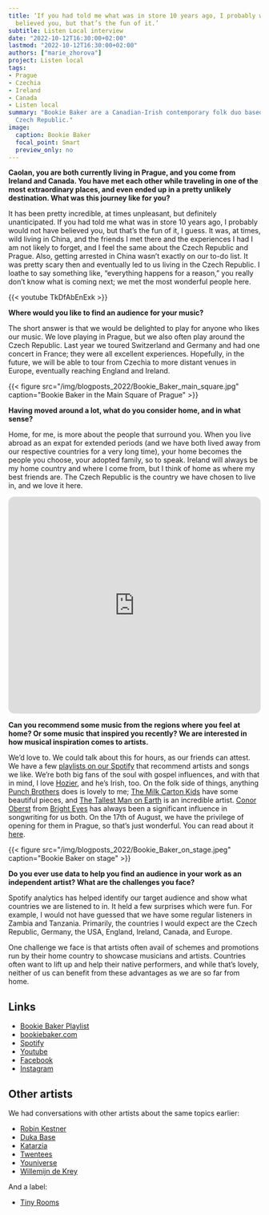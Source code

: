 ```yaml
---
title: ‘If you had told me what was in store 10 years ago, I probably would not have
  believed you, but that’s the fun of it.’
subtitle: Listen Local interview
date: "2022-10-12T16:30:00+02:00"
lastmod: "2022-10-12T16:30:00+02:00"
authors: ["marie_zhorova"]
project: Listen local
tags:
- Prague
- Czechia
- Ireland
- Canada
- Listen local
summary: "Bookie Baker are a Canadian-Irish contemporary folk duo based in Prague,
  Czech Republic."
image:
  caption: Bookie Baker
  focal_point: Smart
  preview_only: no
---
```

**Caolan, you are both currently living in Prague, and you come from Ireland and Canada. You have met each other while traveling in one of the most extraordinary places, and even ended up in a pretty unlikely destination. What was this journey like for you?**

It has been pretty incredible, at times unpleasant, but definitely unanticipated. If you had told me what was in store 10 years ago, I probably would not have believed you, but that’s the fun of it, I guess. It was, at times, wild living in China, and the friends I met there and the experiences I had I am not likely to forget, and I feel the same about the Czech Republic and Prague. Also, getting arrested in China wasn’t exactly on our to-do list. It was pretty scary then and eventually led to us living in the Czech Republic. I loathe to say something like, “everything happens for a reason,” you really don’t know what is coming next; we met the most wonderful people here.

{{< youtube TkDfAbEnExk >}}

**Where would you like to find an audience for your music?**

The short answer is that we would be delighted to play for anyone who likes our music. We love playing in Prague, but we also often play around the Czech Republic. Last year we toured Switzerland and Germany and had one concert in France; they were all excellent experiences. Hopefully, in the future, we will be able to tour from Czechia to more distant venues in Europe, eventually reaching England and Ireland. 

{{< figure src="/img/blogposts_2022/Bookie_Baker_main_square.jpg" caption="Bookie Baker in the Main Square of Prague" >}}


**Having moved around a lot, what do you consider home, and in what sense?**

Home, for me, is more about the people that surround you. When you live abroad as an expat for extended periods (and we have both lived away from our respective countries for a very long time), your home becomes the people you choose, your adopted family, so to speak. Ireland will always be my home country and where I come from, but I think of home as where my best friends are. The Czech Republic is the country we have chosen to live in, and we love it here.

<!--  This code is copy pasted from Spotify.  You can adjust the height to look better.  -->
<iframe style="border-radius:12px" src="https://open.spotify.com/embed/playlist/7e16W7CEUoFS5u6G8lTGFM?utm_source=generator" width="100%" height="433" frameBorder="0" allowfullscreen="" allow="autoplay; clipboard-write; encrypted-media; fullscreen; picture-in-picture" loading="lazy"></iframe>

**Can you recommend some music from the regions where you feel at home? Or some music that inspired you recently? We are interested in how musical inspiration comes to artists.**

We’d love to. We could talk about this for hours, as our friends can attest. We have a few [playlists on our Spotify](https://open.spotify.com/playlist/7Mu4HNYsGVFW7JzFItpdtL?si=78289b78ec964890) that recommend artists and songs we like. We’re both big fans of the soul with gospel influences, and with that in mind, I love [Hozier](https://hozier.com/), and he’s Irish, too. On the folk side of things, anything [Punch Brothers](https://www.punchbrothers.com/) does is lovely to me; [The Milk Carton Kids](https://www.themilkcartonkids.com/) have some beautiful pieces, and [The Tallest Man on Earth](https://www.thetallestmanonearth.com/) is an incredible artist. [Conor Oberst](http://www.conoroberst.com/) from [Bright Eyes](https://www.thisisbrighteyes.com/) has always been a significant influence in songwriting for us both. On the 17th of August, we have the privilege of opening for them in Prague, so that’s just wonderful. You can read about it [here](https://www.fullmoonzine.cz/bright-eyes-17-08-2022-lucerna-music-bar-praha). 

{{< figure src="/img/blogposts_2022/Bookie_Baker_on_stage.jpeg" caption="Bookie Baker on stage" >}}


**Do you ever use data to help you find an audience in your work as an independent artist? What are the challenges you face?**

Spotify analytics has helped identify our target audience and show what countries we are listened to in. It held a few surprises which were fun. For example, I would not have guessed that we have some regular listeners in Zambia and Tanzania. Primarily,  the countries I would expect are the Czech Republic, Germany, the USA, England, Ireland, Canada, and Europe. 

One challenge we face is that artists often avail of schemes and promotions run by their home country to showcase musicians and artists. Countries often want to lift up and help their native performers, and while that’s lovely, neither of us can benefit from these advantages as we are so far from home.

## Links

- [Bookie Baker Playlist ](https://open.spotify.com/playlist/7e16W7CEUoFS5u6G8lTGFM?si=9b6af14e94ef4b59)
- [bookiebaker.com](https://bookiebaker.com/)
- [Spotify](https://open.spotify.com/artist/09qaoSV8ipcBdvsnEptWFE)   
- [Youtube](https://www.youtube.com/channel/UCCyeeo8iioQEF6Gmw2FCIug)   
- [Facebook](http://facebook.com/bookiebakermusic)   
- [Instagram](http://instagram.com/bookiebakermusic)


## Other artists

We had conversations with other artists about the same topics earlier:

- [Robin Kestner](https://dataandlyrics.com/post/2020-11-11-listen-local-robin-kester/)
- [Duka Base](https://dataandlyrics.com/post/2020-10-28-duka-mission/)
- [Katarzia](https://dataandlyrics.com/post/2020-11-25-katarzia/)
- [Twentees](https://dataandlyrics.com/post/2020-11-18-where-they-understand-us/)
- [Youniverse](https://dataandlyrics.com/post/2020-11-30-youniverse/)
- [Willemijn de Krey](https://dataandlyrics.com/post/2021-04-04-wdekrey/)

And a label:
- [Tiny Rooms](https://dataandlyrics.com/post/2020-12-14-tinyrooms/)